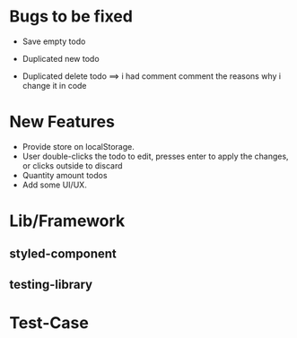 # Bugs to be fixed

- Save empty todo

- Duplicated new todo

- Duplicated delete todo
  ==> i had comment comment the reasons why i change it in code

# New Features

- Provide store on localStorage.
- User double-clicks the todo to edit, presses enter to apply the changes, or clicks outside to discard
- Quantity amount todos
- Add some UI/UX.

# Lib/Framework

## styled-component

## testing-library

# Test-Case
